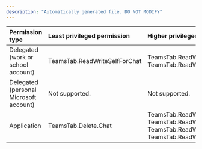 ```yaml
---
description: "Automatically generated file. DO NOT MODIFY"
---
```


|Permission type|Least privileged permission|Higher privileged permissions|
|:---|:---|:---|
|Delegated (work or school account)|TeamsTab.ReadWriteSelfForChat|TeamsTab.ReadWrite.All, TeamsTab.ReadWriteForChat|
|Delegated (personal Microsoft account)|Not supported.|Not supported.|
|Application|TeamsTab.Delete.Chat|TeamsTab.ReadWrite.Chat, TeamsTab.ReadWrite.All, TeamsTab.ReadWriteForChat, TeamsTab.ReadWriteSelfForChat.All|

